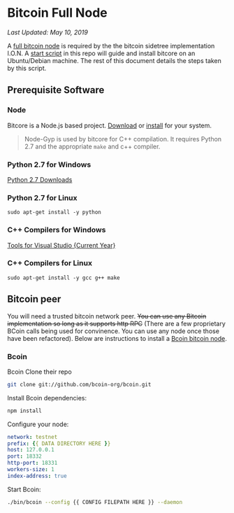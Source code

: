 Bitcoin Full Node
===

*Last Updated: May 10, 2019*

A [full bitcoin node](https://github.com/Bcoin-org/Bcoin#bcoin) is required by the the bitcoin sidetree implementation I.O.N. A [start script](./start.sh) in this repo will guide and install bitcore on an Ubuntu/Debian machine. The rest of this document details the steps taken by this script.

Prerequisite Software
---
### Node
Bitcore is a Node.js based project. [Download](https://nodejs.org/en/download/) or [install](https://nodejs.org/en/download/package-manager/) for your system.


> Node-Gyp is used by bitcore for C++ compilation. It requires Python 2.7 and the appropriate `make` and c++ compiler.
### Python 2.7 for Windows
[Python 2.7 Downloads](https://www.python.org/download/releases/2.7/)
### Python 2.7 for Linux
`sudo apt-get install -y python`
### C++ Compilers for Windows
[Tools for Visual Studio {Current Year}](https://visualstudio.microsoft.com/downloads/#build-tools-for-visual-studio-2019)
### C++ Compilers for Linux
`sudo apt-get install -y gcc g++ make`

Bitcoin peer
---
You will need a trusted bitcoin network peer. ~~You can use any Bitcoin implementation so long as it supports http RPC~~ (There are a few proprietary BCoin calls being used for convinence. You can use any node once those have been refactored). Below are instructions to install a [Bcoin bitcoin node](https://github.com/Bcoin-org/Bcoin). 
### Bcoin
Bcoin 
Clone their repo
```bash
git clone git://github.com/bcoin-org/bcoin.git
```
Install Bcoin dependencies:
```bash
npm install
```
Configure your node:
```yaml
network: testnet
prefix: {{ DATA DIRECTORY HERE }}
host: 127.0.0.1
port: 18332
http-port: 18331
workers-size: 1
index-address: true
```
Start Bcoin:
```bash
./bin/bcoin --config {{ CONFIG FILEPATH HERE }} --daemon
```
